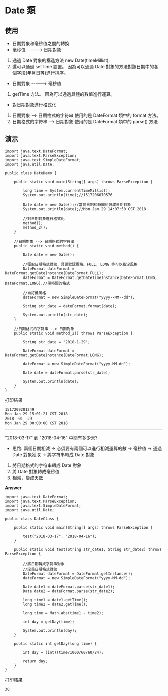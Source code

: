 # Date 類

## 使用
- 日期對象和毫秒值之間的轉換
- 毫秒值 -----> 日期對象
1. 通過 Date 對象的構造方法 new Date(timeMillist);
2. 還可以通過 setTime 設置。
   因為可以通過 Date 對象的方法對該日期中的各個字段(年月日等)進行排序。
- 日期對象 -----> 毫秒值
1. getTime 方法。
   因為可以通過具體的數值進行運算。
- 對日期對象進行格式化
1. 日期對象 --> 日期格式的字符串
   使用的是 DateFormat 類中的 format 方法。
2. 日期格式的字符串 --> 日期對象
   使用的是 DateFormat 類中的 parse() 方法

## 演示
```
import java.text.DateFormat;
import java.text.ParseException;
import java.text.SimpleDateFormat;
import java.util.Date;

public class DateDemo {

	public static void main(String[] args) throws ParseException {

		long time = System.currentTimeMillis();
		System.out.println(time);//1517206070576
		
		Date date = new Date();//當前日期和時間封裝成日期對象
		System.out.println(date);//Mon Jan 29 14:07:50 CST 2018
		
		//對日期對象進行格式化
		method();
		method_2();
	}
	
	//日期對象 --> 日期格式的字符串
	public static void method() {
		
		Date date = new Date();
		
		//獲取日期格式對象，具備默認風格。FULL, LONG 等可以指定風格
		DateFormat dateFormat = DateFormat.getDateInstance(DateFormat.FULL);
		dateFormat = DateFormat.getDateTimeInstance(DateFormat.LONG, DateFormat.LONG);//帶時間的格式
		
		//自訂義風格
		dateFormat = new SimpleDateFormat("yyyy--MM--dd");
		
		String str_date = dateFormat.format(date);
		
		System.out.println(str_date);
	}
	
	//日期格式的字符串 --> 日期對象
	public static void method_2() throws ParseException {

		String str_date = "2018-1-29";
		
		DateFormat dateFormat = DateFormat.getDateInstance(DateFormat.LONG);
		
		dateFormat = new SimpleDateFormat("yyyy-MM-dd");
		
		Date date = dateFormat.parse(str_date);
		
		System.out.println(date);
	}
}
```
打印結果
```
1517209281249
Mon Jan 29 15:01:21 CST 2018
2018--01--29
Mon Jan 29 00:00:00 CST 2018
```
---
"2018-03-17" 到 "2018-04-16" 中間有多少天?

- 思路: 兩個日期相減 -> 必須要有兩個可以進行相減運算的數 -> 毫秒值 -> 通過 Date 對象獲取 -> 將字符串轉成 Date 對象
1. 將日期格式的字符串轉成 Date 對象
2. 將 Date 對象轉成毫秒值
3. 相減，變成天數

**Answer**
```
import java.text.DateFormat;
import java.text.ParseException;
import java.text.SimpleDateFormat;
import java.util.Date;

public class DateClass {

	public static void main(String[] args) throws ParseException {

		test("2018-03-17", "2018-04-16");
	}

	public static void test(String str_date1, String str_date2) throws ParseException {

		//將日期轉成字符串對象
		//定義日期格式對象
		DateFormat dateFormat = DateFormat.getInstance();
		dateFormat = new SimpleDateFormat("yyyy-MM-dd");
		
		Date date1 = dateFormat.parse(str_date1);
		Date date2 = dateFormat.parse(str_date2);
		
		long time1 = date1.getTime();
		long time2 = date2.getTime();
		
		long time = Math.abs(time1 - time2);
		
		int day = getDay(time);
		
		System.out.println(day);
	}

	public static int getDay(long time) {

		int day = (int)(time/1000/60/60/24);
		
		return day;
	}
}
```
打印結果
```
30
```
